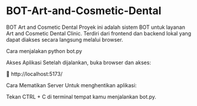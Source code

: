 # BOT-Art-and-Cosmetic-Dental
BOT Art and Cosmetic Dental
Proyek ini adalah sistem BOT untuk layanan Art and Cosmetic Dental Clinic. Terdiri dari frontend dan backend lokal yang dapat diakses secara langsung melalui browser.

Cara menjalakan
python bot.py

Akses Aplikasi
Setelah dijalankan, buka browser dan akses:

📎 http://localhost:5173/

Cara Mematikan Server
Untuk menghentikan aplikasi:

Tekan CTRL + C di terminal tempat kamu menjalankan bot.py.